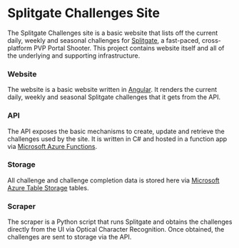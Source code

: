 # Splitgate Challenges Site
The Splitgate Challenges site is a basic website that lists off the current daily, weekly and seasonal challenges for [Splitgate](https://www.splitgate.com/), a fast-paced, cross-platform PVP Portal Shooter. This project contains website itself and all of the underlying and supporting infrastructure.

### Website
The website is a basic website written in [Angular](https://angular.io/). It renders the current daily, weekly and seasonal Splitgate challenges that it gets from the API.

### API
The API exposes the basic mechanisms to create, update and retrieve the challenges used by the site. It is written in C# and hosted in a function app via [Microsoft Azure Functions](https://azure.microsoft.com/en-us/services/functions/?&ef_id=Cj0KCQjwhLKUBhDiARIsAMaTLnEVv3p7zKlhPNc6nHOX3khInmyY1SUY6IuBXW-QYZ-N-Vkha1RtkzEaAnJxEALw_wcB:G:s&OCID=AID2200277_SEM_Cj0KCQjwhLKUBhDiARIsAMaTLnEVv3p7zKlhPNc6nHOX3khInmyY1SUY6IuBXW-QYZ-N-Vkha1RtkzEaAnJxEALw_wcB:G:s&gclid=Cj0KCQjwhLKUBhDiARIsAMaTLnEVv3p7zKlhPNc6nHOX3khInmyY1SUY6IuBXW-QYZ-N-Vkha1RtkzEaAnJxEALw_wcB#overview). 

### Storage
All challenge and challenge completion data is stored here via [Microsoft Azure Table Storage](https://azure.microsoft.com/en-us/services/storage/tables/?&ef_id=Cj0KCQjwhLKUBhDiARIsAMaTLnFMryPUE7Ck9UdGuWc5KF3KUkP5nLA0XeykNhgSsaVx2c-5pBjBFn8aAj7fEALw_wcB:G:s&OCID=AID2200277_SEM_Cj0KCQjwhLKUBhDiARIsAMaTLnFMryPUE7Ck9UdGuWc5KF3KUkP5nLA0XeykNhgSsaVx2c-5pBjBFn8aAj7fEALw_wcB:G:s&gclid=Cj0KCQjwhLKUBhDiARIsAMaTLnFMryPUE7Ck9UdGuWc5KF3KUkP5nLA0XeykNhgSsaVx2c-5pBjBFn8aAj7fEALw_wcB) tables. 

### Scraper
The scraper is a Python script that runs Splitgate and obtains the challenges directly from the UI via Optical Character Recognition. Once obtained, the challenges are sent to storage via the API.
